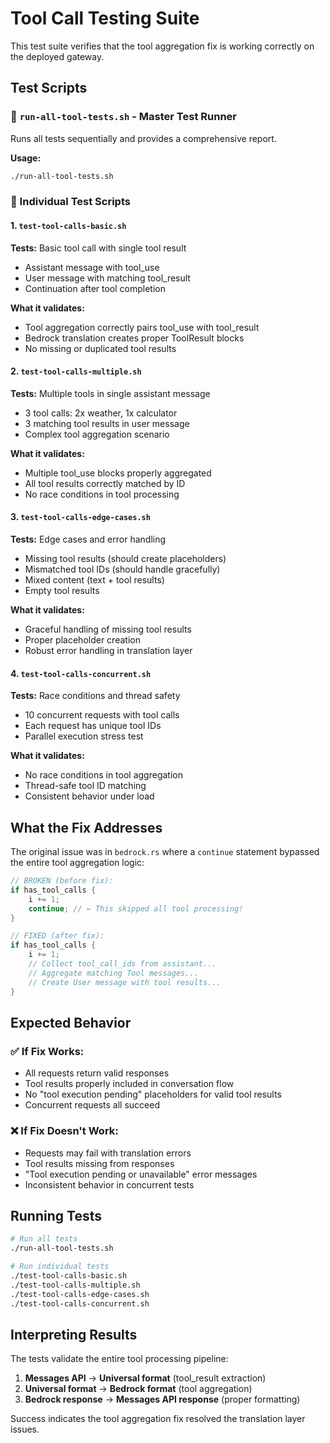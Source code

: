 # Tool Call Testing Suite

This test suite verifies that the tool aggregation fix is working correctly on the deployed gateway.

## Test Scripts

### 🎯 `run-all-tool-tests.sh` - Master Test Runner
Runs all tests sequentially and provides a comprehensive report.

**Usage:**
```bash
./run-all-tool-tests.sh
```

### 🔧 Individual Test Scripts

#### 1. `test-tool-calls-basic.sh`
**Tests:** Basic tool call with single tool result
- Assistant message with tool_use
- User message with matching tool_result
- Continuation after tool completion

**What it validates:**
- Tool aggregation correctly pairs tool_use with tool_result
- Bedrock translation creates proper ToolResult blocks
- No missing or duplicated tool results

#### 2. `test-tool-calls-multiple.sh`
**Tests:** Multiple tools in single assistant message
- 3 tool calls: 2x weather, 1x calculator
- 3 matching tool results in user message
- Complex tool aggregation scenario

**What it validates:**
- Multiple tool_use blocks properly aggregated
- All tool results correctly matched by ID
- No race conditions in tool processing

#### 3. `test-tool-calls-edge-cases.sh`
**Tests:** Edge cases and error handling
- Missing tool results (should create placeholders)
- Mismatched tool IDs (should handle gracefully)
- Mixed content (text + tool results)
- Empty tool results

**What it validates:**
- Graceful handling of missing tool results
- Proper placeholder creation
- Robust error handling in translation layer

#### 4. `test-tool-calls-concurrent.sh`
**Tests:** Race conditions and thread safety
- 10 concurrent requests with tool calls
- Each request has unique tool IDs
- Parallel execution stress test

**What it validates:**
- No race conditions in tool aggregation
- Thread-safe tool ID matching
- Consistent behavior under load

## What the Fix Addresses

The original issue was in `bedrock.rs` where a `continue` statement bypassed the entire tool aggregation logic:

```rust
// BROKEN (before fix):
if has_tool_calls {
    i += 1;
    continue; // ← This skipped all tool processing!
}

// FIXED (after fix):
if has_tool_calls {
    i += 1;
    // Collect tool_call_ids from assistant...
    // Aggregate matching Tool messages...
    // Create User message with tool results...
}
```

## Expected Behavior

### ✅ **If Fix Works:**
- All requests return valid responses
- Tool results properly included in conversation flow
- No "tool execution pending" placeholders for valid tool results
- Concurrent requests all succeed

### ❌ **If Fix Doesn't Work:**
- Requests may fail with translation errors
- Tool results missing from responses
- "Tool execution pending or unavailable" error messages
- Inconsistent behavior in concurrent tests

## Running Tests

```bash
# Run all tests
./run-all-tool-tests.sh

# Run individual tests
./test-tool-calls-basic.sh
./test-tool-calls-multiple.sh
./test-tool-calls-edge-cases.sh
./test-tool-calls-concurrent.sh
```

## Interpreting Results

The tests validate the entire tool processing pipeline:
1. **Messages API** → **Universal format** (tool_result extraction)
2. **Universal format** → **Bedrock format** (tool aggregation)
3. **Bedrock response** → **Messages API response** (proper formatting)

Success indicates the tool aggregation fix resolved the translation layer issues.